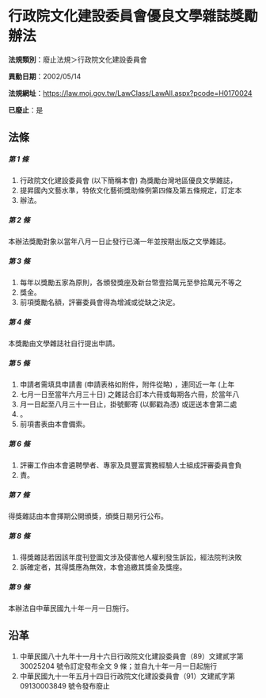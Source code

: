 # 行政院文化建設委員會優良文學雜誌獎勵辦法

**法規類別**：廢止法規＞行政院文化建設委員會

**異動日期**：2002/05/14  

**法規網址**：https://law.moj.gov.tw/LawClass/LawAll.aspx?pcode=H0170024

**已廢止**：是



## 法條
##### 第 1 條
1. 行政院文化建設委員會 (以下簡稱本會) 為獎勵台灣地區優良文學雜誌，
1. 提昇國內文藝水準，特依文化藝術獎助條例第四條及第五條規定，訂定本
1. 辦法。

##### 第 2 條
本辦法獎勵對象以當年八月一日止發行已滿一年並按期出版之文學雜誌。

##### 第 3 條
1. 每年以獎勵五家為原則，各頒發獎座及新台幣壹拾萬元至參拾萬元不等之
1. 獎金。
1. 前項獎勵名額，評審委員會得為增減或從缺之決定。

##### 第 4 條
本獎勵由文學雜誌社自行提出申請。

##### 第 5 條
1. 申請者需填具申請書 (申請表格如附件，附件從略) ，連同近一年 (上年
1. 七月一日至當年六月三十日) 之雜誌合訂本六冊或每期各六冊，於當年八
1. 月一日起至八月三十一日止，掛號郵寄 (以郵戳為憑) 或逕送本會第二處
1. 。
1. 前項書表由本會備索。

##### 第 6 條
1. 評審工作由本會遴聘學者、專家及具豐富實務經驗人士組成評審委員會負
1. 責。

##### 第 7 條
得獎雜誌由本會擇期公開頒獎，頒獎日期另行公布。

##### 第 8 條
1. 得獎雜誌若因該年度刊登圖文涉及侵害他人權利發生訴訟，經法院判決敗
1. 訴確定者，其得獎應為無效，本會追繳其獎金及獎座。

##### 第 9 條
本辦法自中華民國九十年一月一日施行。

## 沿革
1. 中華民國八十九年十一月十六日行政院文化建設委員會（89）文建貳字第 30025204 號令訂定發布全文 9  條；並自九十年一月一日起施行
1. 中華民國九十一年五月十四日行政院文化建設委員會（91）文建貳字第09130003849 號令發布廢止
